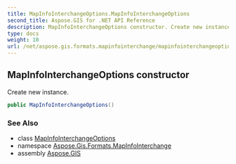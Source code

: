 ```yaml
---
title: MapInfoInterchangeOptions.MapInfoInterchangeOptions
second_title: Aspose.GIS for .NET API Reference
description: MapInfoInterchangeOptions constructor. Create new instance
type: docs
weight: 10
url: /net/aspose.gis.formats.mapinfointerchange/mapinfointerchangeoptions/mapinfointerchangeoptions/
---
```

## MapInfoInterchangeOptions constructor

Create new instance.

```csharp
public MapInfoInterchangeOptions()
```

### See Also

* class [MapInfoInterchangeOptions](../)
* namespace [Aspose.Gis.Formats.MapInfoInterchange](../../mapinfointerchangeoptions/)
* assembly [Aspose.GIS](../../../)


